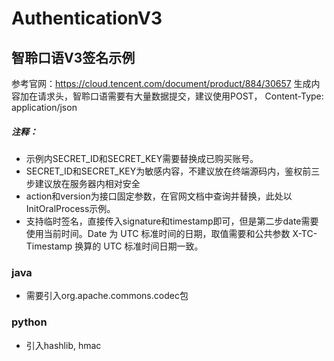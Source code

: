 # AuthenticationV3
## 智聆口语V3签名示例
参考官网：https://cloud.tencent.com/document/product/884/30657
生成内容加在请求头，智聆口语需要有大量数据提交，建议使用POST， Content-Type: application/json

##### 注释：
- 示例内SECRET_ID和SECRET_KEY需要替换成已购买账号。
- SECRET_ID和SECRET_KEY为敏感内容，不建议放在终端源码内，鉴权前三步建议放在服务器内相对安全
- action和version为接口固定参数，在官网文档中查询并替换，此处以InitOralProcess示例。
- 支持临时签名，直接传入signature和timestamp即可，但是第二步date需要使用当前时间。Date 为 UTC 标准时间的日期，取值需要和公共参数 X-TC-Timestamp 换算的 UTC 标准时间日期一致。

### java
- 需要引入org.apache.commons.codec包
### python
- 引入hashlib, hmac
